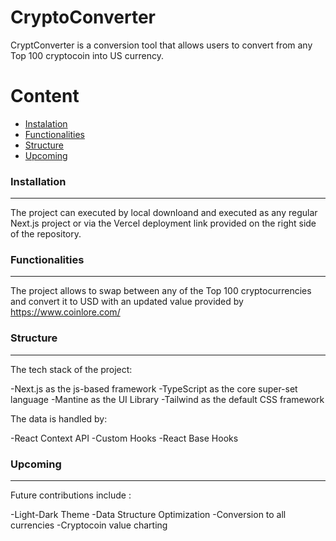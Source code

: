# CryptoConverter

CryptConverter is a conversion tool that allows users to convert from any Top 100 cryptocoin into US currency.

Content
=========

 * [Instalation](#Instalation)
 * [Functionalities](#functionalities)
 * [Structure](#structure)
 * [Upcoming](#upcoming)


### Installation
---

The project can executed by local downloand and executed as any regular Next.js project or via the Vercel deployment link provided on the right side of the repository.



### Functionalities
---

The project allows to swap between any of the Top 100 cryptocurrencies and convert it to USD with an updated value provided by https://www.coinlore.com/


### Structure
---

The tech stack of the project:

 -Next.js as the js-based framework
 -TypeScript as the core super-set language
 -Mantine as the UI Library
 -Tailwind as the default CSS framework 


The data is handled by:

 -React Context API
 -Custom Hooks 
 -React Base Hooks


### Upcoming
---

Future contributions include :
 
 -Light-Dark Theme
 -Data Structure Optimization
 -Conversion to all currencies
 -Cryptocoin value charting  

